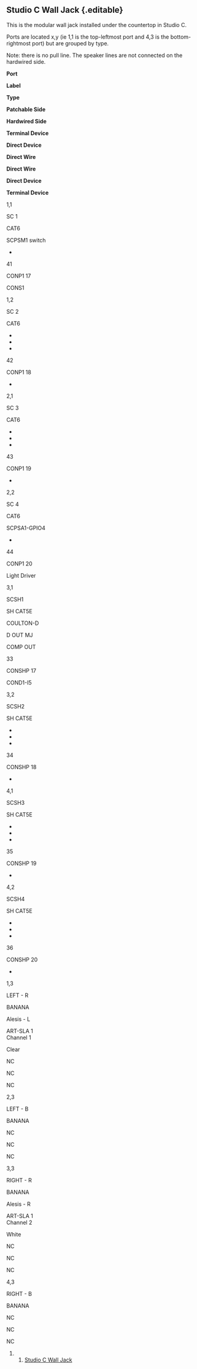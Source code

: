 Studio C Wall Jack {.editable}
------------------

This is the modular wall jack installed under the countertop in Studio
C.

Ports are located x,y (ie 1,1 is the top-leftmost port and 4,3 is the
bottom-rightmost port) but are grouped by type.

Note: there is no pull line. The speaker lines are not connected on the
hardwired side.

**Port**

**Label**

**Type**

**Patchable Side**

**Hardwired Side**

**Terminal Device**

**Direct Device**

**Direct Wire**

**Direct Wire**

**Direct Device**

**Terminal Device**

1,1

SC 1

CAT6

SCPSM1 switch

-

41

CONP1 17

CONS1

1,2

SC 2

CAT6

-

-

-

42

CONP1 18

-

2,1

SC 3

CAT6

-

-

-

43

CONP1 19

-

2,2

SC 4

CAT6

SCPSA1-GPIO4

-

44

CONP1 20

Light Driver

3,1

SCSH1

SH CAT5E

COULTON-D

D OUT MJ

COMP OUT

33

CONSHP 17

COND1-I5

3,2

SCSH2

SH CAT5E

-

-

-

34

CONSHP 18

-

4,1

SCSH3

SH CAT5E

-

-

-

35

CONSHP 19

-

4,2

SCSH4

SH CAT5E

-

-

-

36

CONSHP 20

-

1,3

LEFT - R

BANANA

Alesis - L

ART-SLA 1\
 Channel 1

Clear

NC

NC

NC

2,3

LEFT - B

BANANA

NC

NC

NC

3,3

RIGHT - R

BANANA

Alesis - R

ART-SLA 1\
 Channel 2

White

NC

NC

NC

4,3

RIGHT - B

BANANA

NC

NC

NC

1.  1. [Studio C Wall Jack](#Studio_C_Wall_Jack)


